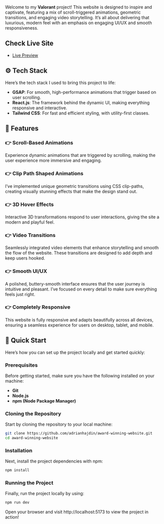 Welcome to my **Valorant** project! This website is designed to inspire and captivate, featuring a mix of scroll-triggered animations, geometric transitions, and engaging video storytelling. It’s all about delivering that luxurious, modern feel with an emphasis on engaging UI/UX and smooth responsiveness.

## Check Live Site
 
 - [Live Preview](https://valorant-new.vercel.app/)

## ⚙️ Tech Stack

Here’s the tech stack I used to bring this project to life:

- **GSAP**: For smooth, high-performance animations that trigger based on user scrolling.
- **React.js**: The framework behind the dynamic UI, making everything responsive and interactive.
- **Tailwind CSS**: For fast and efficient styling, with utility-first classes.

## 🔋 Features

### 👉 Scroll-Based Animations
Experience dynamic animations that are triggered by scrolling, making the user experience more immersive and engaging.

### 👉 Clip Path Shaped Animations
I’ve implemented unique geometric transitions using CSS clip-paths, creating visually stunning effects that make the design stand out.

### 👉 3D Hover Effects
Interactive 3D transformations respond to user interactions, giving the site a modern and playful feel.

### 👉 Video Transitions
Seamlessly integrated video elements that enhance storytelling and smooth the flow of the website. These transitions are designed to add depth and keep users hooked.

### 👉 Smooth UI/UX
A polished, buttery-smooth interface ensures that the user journey is intuitive and pleasant. I’ve focused on every detail to make sure everything feels just right.

### 👉 Completely Responsive
This website is fully responsive and adapts beautifully across all devices, ensuring a seamless experience for users on desktop, tablet, and mobile.

## 🤸 Quick Start

Here’s how you can set up the project locally and get started quickly:

### Prerequisites

Before getting started, make sure you have the following installed on your machine:

- **Git**
- **Node.js**
- **npm (Node Package Manager)**

### Cloning the Repository

Start by cloning the repository to your local machine:

```bash
git clone https://github.com/adrianhajdin/award-winning-website.git
cd award-winning-website
```

### Installation

Next, install the project dependencies with npm:

```bash
npm install
```

### Running the Project

Finally, run the project locally by using:

```bash
npm run dev
```

Open your browser and visit http://localhost:5173 to view the project in action!
